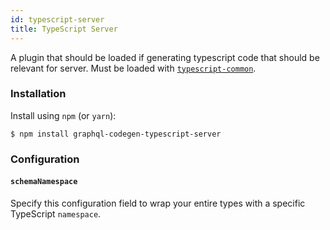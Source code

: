```yaml
---
id: typescript-server
title: TypeScript Server
---
```


A plugin that should be loaded if generating typescript code that should be relevant for server. Must be loaded with [`typescript-common`](./typescript-common).

### Installation

Install using `npm` (or `yarn`):

    $ npm install graphql-codegen-typescript-server

### Configuration

#### `schemaNamespace`

Specify this configuration field to wrap your entire types with a specific TypeScript `namespace`.
